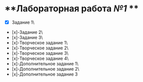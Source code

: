 # **Лабораторная работа *№1* **
- [x] Задание 1\
- [x]-Задание 2\
- [x]-Задание 3\
- [x]-Творческое задание 1\
- [x]-Творческое задание 2\
- [x]-Творческое задание 3\
- [x]-Творческое задание 4\
- [x]-Дополнительное задание 1\
- [x]-Дополнительное задание 2\
- [x]-Дополнительное задание 3

